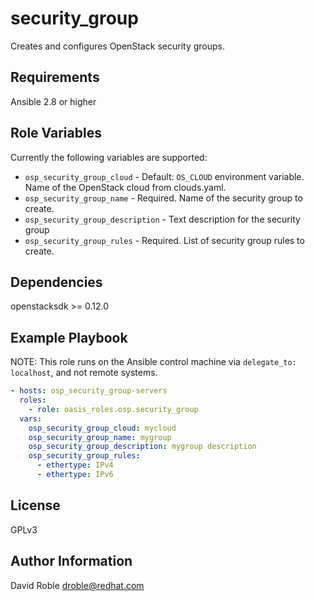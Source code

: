 security\_group
===========

Creates and configures OpenStack security groups.

Requirements
------------

Ansible 2.8 or higher

Role Variables
--------------

Currently the following variables are supported:

* `osp_security_group_cloud` - Default: `OS_CLOUD` environment variable.  Name
   of the OpenStack cloud from clouds.yaml.
* `osp_security_group_name` - Required.  Name of the security group to create.
* `osp_security_group_description` - Text description for the security group
* `osp_security_group_rules` - Required.  List of security group rules to
   create.

Dependencies
------------

openstacksdk >= 0.12.0

Example Playbook
----------------

NOTE:  This role runs on the Ansible control machine via `delegate_to:
localhost`, and not remote systems.

```yaml
- hosts: osp_security_group-servers
  roles:
    - role: oasis_roles.osp.security_group
  vars:
    osp_security_group_cloud: mycloud
    osp_security_group_name: mygroup
    osp_security_group_description: mygroup description
    osp_security_group_rules:
      - ethertype: IPv4
      - ethertype: IPv6
```

License
-------

GPLv3

Author Information
------------------

David Roble <droble@redhat.com>
